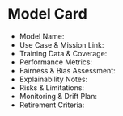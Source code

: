 # Model Card

- Model Name:
- Use Case & Mission Link:
- Training Data & Coverage:
- Performance Metrics:
- Fairness & Bias Assessment:
- Explainability Notes:
- Risks & Limitations:
- Monitoring & Drift Plan:
- Retirement Criteria:
